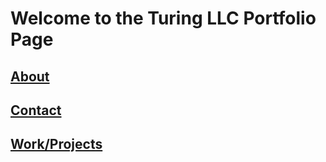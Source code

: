# Welcome to the Turing LLC Portfolio Page

## <a href="https://turingllcconsulting.github.io/About">About</a>

## <a href="https://turingllcconsulting.github.io/Contact">Contact</a>
 
## <a href="https://turingllcconsulting.github.io/Work_Projects">Work/Projects</a>
